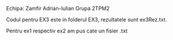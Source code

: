 Echipa:
Zamfir Adrian-Iulian Grupa 2TPM2

Codul pentru EX3 este in folderul EX3, rezultatele sunt ex3Rez.txt.

Pentru ex1 respectiv ex2 am pus cate un fisier .txt
